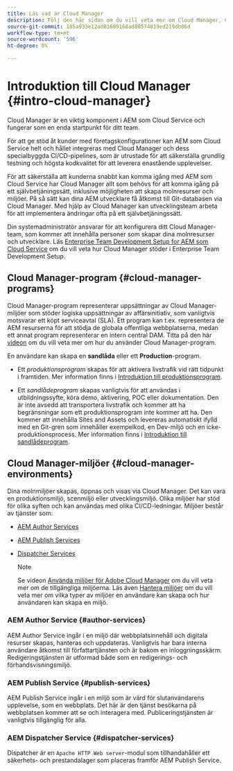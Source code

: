 ```yaml
---
title: Läs vad är Cloud Manager
description: Följ den här sidan om du vill veta mer om Cloud Manager, Cloud Manager-program och miljöer.
source-git-commit: 185a933e12ad81689168ad88574019ed219db06d
workflow-type: tm+mt
source-wordcount: '596'
ht-degree: 0%

---
```



# Introduktion till Cloud Manager {#intro-cloud-manager}

Cloud Manager är en viktig komponent i AEM som Cloud Service och fungerar som en enda startpunkt för ditt team.

För att ge stöd åt kunder med företagskonfigurationer kan AEM som Cloud Service helt och hållet integreras med Cloud Manager och dess specialbyggda CI/CD-pipelines, som är utrustade för att säkerställa grundlig testning och högsta kodkvalitet för att leverera enastående upplevelser.

För att säkerställa att kunderna snabbt kan komma igång med AEM som Cloud Service har Cloud Manager allt som behövs för att komma igång på ett självbetjäningssätt, inklusive möjligheten att skapa molnresurser och miljöer. På så sätt kan dina AEM utvecklare få åtkomst till Git-databasen via Cloud Manager. Med hjälp av Cloud Manager kan utvecklingsteam arbeta för att implementera ändringar ofta på ett självbetjäningssätt.

Din systemadministratör ansvarar för att konfigurera ditt Cloud Manager-team, som kommer att innehålla personer som skapar dina molnresurser och utvecklare. Läs [Enterprise Team Development Setup for AEM som Cloud Service](/help/implementing/cloud-manager/enterprise-team-dev-setup.md) om du vill veta hur Cloud Manager stöder i Enterprise Team Development Setup.

## Cloud Manager-program {#cloud-manager-programs}

Cloud Manager-program representerar uppsättningar av Cloud Manager-miljöer som stöder logiska uppsättningar av affärsinitiativ, som vanligtvis motsvarar ett köpt serviceavtal (SLA). Ett program kan t.ex. representera de AEM resurserna för att stödja de globala offentliga webbplatserna, medan ett annat program representerar en intern central DAM. Titta på den här [videon](https://experienceleague.adobe.com/docs/experience-manager-learn/cloud-service/cloud-manager/programs.html?lang=en) om du vill veta mer om hur du använder Cloud Manager-program.

En användare kan skapa en **sandlåda** eller ett **Production**-program.

* Ett *produktionsprogram* skapas för att aktivera livstrafik vid rätt tidpunkt i framtiden.
Mer information finns i [Introduktion till produktionsprogram](/help/onboarding/getting-access-to-aem-in-cloud/introduction-production-programs.md).

* Ett *sandlådeprogram* skapas vanligtvis för att användas i utbildningssyfte, köra demo, aktivering, POC eller dokumentation. Den är inte avsedd att transportera livstrafik och kommer att ha begränsningar som ett produktionsprogram inte kommer att ha. Den kommer att innehålla Sites and Assets och levereras automatiskt ifylld med en Git-gren som innehåller exempelkod, en Dev-miljö och en icke-produktionsprocess.
Mer information finns i [Introduktion till sandlådeprogram](/help/onboarding/getting-access-to-aem-in-cloud/introduction-sandbox-programs.md).

## Cloud Manager-miljöer {#cloud-manager-environments}

Dina molnmiljöer skapas, öppnas och visas via Cloud Manager. Det kan vara en produktionsmiljö, scenmiljö eller utvecklingsmiljö. Olika miljöer har stöd för olika syften och kan användas med olika CI/CD-ledningar. Miljöer består av tjänster som:

* [AEM Author Services](#author-services)
* [AEM Publish Services](#publish-services)
* [Dispatcher Services](#dispatcher-services)

   >[!NOTE]
   > Se videon [Använda miljöer för Adobe Cloud Manager](https://experienceleague.adobe.com/docs/experience-manager-learn/cloud-service/cloud-manager/environments.html?lang=en#cloud-manager) om du vill veta mer om de tillgängliga miljöerna. Läs även [Hantera miljöer](https://experienceleague.adobe.com/docs/experience-manager-cloud-service/implementing/using-cloud-manager/manage-environments.html?lang=en) om du vill veta mer om vilka typer av miljöer en användare kan skapa och hur användaren kan skapa en miljö.

### AEM Author Service {#author-services}

AEM Author Service ingår i en miljö där webbplatsinnehåll och digitala resurser skapas, hanteras och uppdateras. Vanligtvis har bara interna användare åtkomst till författartjänsten och är bakom en inloggningsskärm. Redigeringstjänsten är utformad både som en redigerings- och förhandsvisningsmiljö.

### AEM Publish Service {#publish-services}

AEM Publish Service ingår i en miljö som är värd för slutanvändarens upplevelse, som en webbplats. Det här är den tjänst besökarna på webbplatsen kommer att se och interagera med. Publiceringstjänsten är vanligtvis tillgänglig för alla.

### AEM Dispatcher Service {#dispatcher-services}

Dispatcher är en `Apache HTTP Web server`-modul som tillhandahåller ett säkerhets- och prestandalager som placeras framför AEM Publish Service.